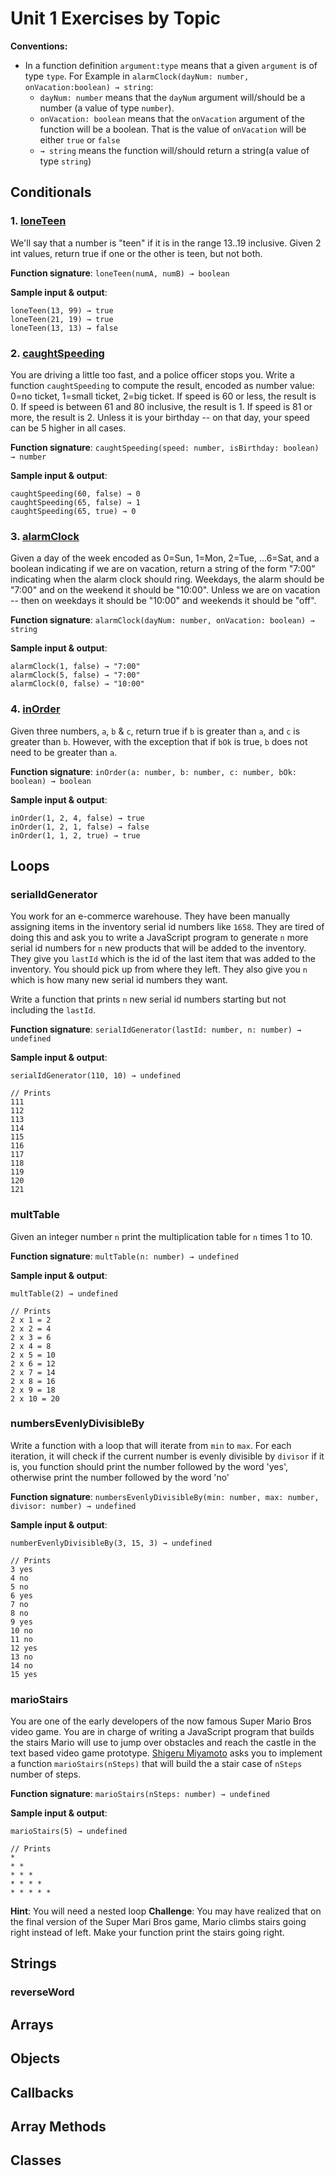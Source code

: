 # Unit 1 Exercises by Topic

**Conventions:**

* In a function definition `argument:type` means that a given `argument` is of type `type`. For Example in `alarmClock(dayNum: number, onVacation:boolean) → string`:
  * `dayNum: number` means that the `dayNum` argument will/should be a number (a value of type `number`). 
  * `onVacation: boolean` means that the `onVacation` argument of the function will be a boolean. That is the value of `onVacation` will be either `true` or `false`
  * `→ string` means the function will/should return a string(a value of type `string`)

## Conditionals

### 1. [loneTeen](https://codingbat.com/prob/p165701)

We'll say that a number is "teen" if it is in the range 13..19 inclusive. Given 2 int values, return true if one or the other is teen, but not both.

**Function signature**: `loneTeen(numA, numB) → boolean`

**Sample input & output**: 
```
loneTeen(13, 99) → true
loneTeen(21, 19) → true
loneTeen(13, 13) → false
```

### 2. [caughtSpeeding](https://codingbat.com/prob/p157733)

You are driving a little too fast, and a police officer stops you. Write a function `caughtSpeeding` to compute the result, encoded as number value: 0=no ticket, 1=small ticket, 2=big ticket. If speed is 60 or less, the result is 0. If speed is between 61 and 80 inclusive, the result is 1. If speed is 81 or more, the result is 2. Unless it is your birthday -- on that day, your speed can be 5 higher in all cases.

**Function signature**: `caughtSpeeding(speed: number, isBirthday: boolean) → number`

**Sample input & output**: 
```
caughtSpeeding(60, false) → 0
caughtSpeeding(65, false) → 1
caughtSpeeding(65, true) → 0
```

### 3. [alarmClock](https://codingbat.com/prob/p160543)

Given a day of the week encoded as 0=Sun, 1=Mon, 2=Tue, ...6=Sat, and a boolean indicating if we are on vacation, return a string of the form "7:00" indicating when the alarm clock should ring. Weekdays, the alarm should be "7:00" and on the weekend it should be "10:00". Unless we are on vacation -- then on weekdays it should be "10:00" and weekends it should be "off".

**Function signature**: `alarmClock(dayNum: number, onVacation: boolean) → string`

**Sample input & output**: 
```
alarmClock(1, false) → "7:00"
alarmClock(5, false) → "7:00"
alarmClock(0, false) → "10:00"
```

### 4. [inOrder](https://codingbat.com/prob/p154188)

Given three numbers, `a`, `b` & `c`, return true if `b` is greater than `a`, and `c` is greater than `b`. However, with the exception that if `bOk` is true, `b` does not need to be greater than `a`.

**Function signature**: `inOrder(a: number, b: number, c: number, bOk: boolean) → boolean`

**Sample input & output**: 
```
inOrder(1, 2, 4, false) → true
inOrder(1, 2, 1, false) → false
inOrder(1, 1, 2, true) → true
```

## Loops

### serialIdGenerator
You work for an e-commerce warehouse. They have been manually assigning items in the inventory serial id numbers like `1658`. They are tired of doing this and ask you to write a JavaScript program to generate `n` more serial id numbers for `n` new products that will be added to the inventory.
They give you `lastId` which is the id of the last item that was added to the inventory. You should pick up from where they left.
They also give you `n` which is how many new serial id numbers they want.

Write a function that prints `n` new serial id numbers starting but not including the `lastId`.

**Function signature**: `serialIdGenerator(lastId: number, n: number) → undefined`

**Sample input & output**: 
```
serialIdGenerator(110, 10) → undefined

// Prints
111
112
113
114 
115 
116
117
118
119 
120
121
```

### multTable
Given an integer number `n` print the multiplication table for `n` times 1 to 10.

**Function signature**: `multTable(n: number) → undefined`

**Sample input & output**: 
```
multTable(2) → undefined

// Prints
2 x 1 = 2
2 x 2 = 4
2 x 3 = 6
2 x 4 = 8
2 x 5 = 10
2 x 6 = 12
2 x 7 = 14
2 x 8 = 16
2 x 9 = 18
2 x 10 = 20
```

### numbersEvenlyDivisibleBy

Write a function with a loop that will iterate from `min` to `max`. For each iteration, it will check if the current number is evenly divisible by `divisor` if it is, you function should print the number followed by the word 'yes', otherwise print the number followed by the word 'no'

**Function signature**: `numbersEvenlyDivisibleBy(min: number, max: number, divisor: number) → undefined`

**Sample input & output**: 
```
numberEvenlyDivisibleBy(3, 15, 3) → undefined

// Prints
3 yes
4 no
5 no
6 yes
7 no
8 no
9 yes
10 no
11 no
12 yes
13 no
14 no
15 yes
```

### marioStairs
You are one of the early developers of the now famous Super Mario Bros video game. You are in charge of writing a JavaScript program that builds the stairs Mario will use to jump over obstacles and reach the castle in the text based video game prototype. [Shigeru Miyamoto](https://en.wikipedia.org/wiki/Shigeru_Miyamoto) asks you to implement a function `marioStairs(nSteps)` that will build the a stair case of `nSteps` number of steps.

**Function signature**: `marioStairs(nSteps: number) → undefined`

**Sample input & output**: 
```
marioStairs(5) → undefined

// Prints
*  
* *  
* * *  
* * * *  
* * * * *  
```
**Hint**: You will need a nested loop
**Challenge**: You may have realized that on the final version of the Super Mari Bros game, Mario climbs stairs going right instead of left. Make your function print the stairs going right.

## Strings
### reverseWord

## Arrays
## Objects
## Callbacks
## Array Methods
## Classes
